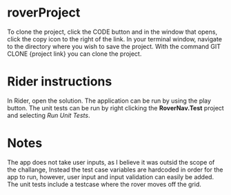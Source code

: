 # roverProject

To clone the project, click the CODE button and in the window that opens, click the copy icon to the right of the link.
In your terminal window, navigate to the directory where you wish to save the project. With the command GIT CLONE {project link} you can clone the project. 

# Rider instructions

In Rider, open the solution. 
The application can be run by using the play button.
The unit tests can be run by right clicking the **RoverNav.Test** project and selecting *Run Unit Tests*.

# Notes

The app does not take user inputs, as I believe it was outsid the scope of the challange, Instead the test case variables are hardcoded in order for the app to run, however, user input and input validation can easily be added. 
The unit tests include a testcase where the rover moves off the grid. 
